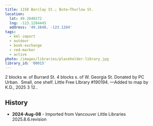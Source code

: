 ```yaml
---
title: 1150 Barclay St.; Bute—Thurlow St.
location:
  lat: 49.2840272
  lng: -123.1284445
  address: '49.2840, -123.1284'
tags:
  - kml-import
  - outdoor
  - book-exchange
  - red-marker
  - active
photo: /images/libraries/placeholder-library.jpg
library_id: '00015'
---
```

2 blocks w. of Burrard St.
4 blocks s. of W. Georgia St.
Donated by PC Urban.  Small, one shelf.
Little Free LIbrary #190194.
—Added to map by K.D., 2025 3 12..

## History
- **2024-Aug-08** - Imported from Vancouver Little Libraries 2025.8.6.revision
